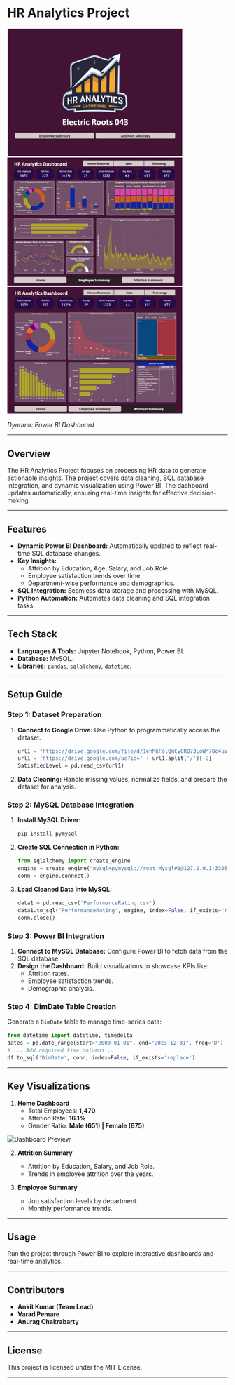 
# **HR Analytics Project**  

<img src="HomePage.jpg" alt="isolated" width="400"/> <img src="EmployeePage.jpg" alt="isolated" width="400"/> <img src="AttritionPage.jpg" alt="isolated" width="400"/>

*Dynamic Power BI Dashboard*  

---

## **Overview**  
The HR Analytics Project focuses on processing HR data to generate actionable insights. The project covers data cleaning, SQL database integration, and dynamic visualization using Power BI. The dashboard updates automatically, ensuring real-time insights for effective decision-making.

---

## **Features**  
- **Dynamic Power BI Dashboard:** Automatically updated to reflect real-time SQL database changes.  
- **Key Insights:**
  - Attrition by Education, Age, Salary, and Job Role.  
  - Employee satisfaction trends over time.  
  - Department-wise performance and demographics.  
- **SQL Integration:** Seamless data storage and processing with MySQL.  
- **Python Automation:** Automates data cleaning and SQL integration tasks.  

---

## **Tech Stack**  
- **Languages & Tools:** Jupyter Notebook, Python, Power BI.  
- **Database:** MySQL.  
- **Libraries:** `pandas`, `sqlalchemy`, `datetime`.  

---

## **Setup Guide**  

### **Step 1: Dataset Preparation**  
1. **Connect to Google Drive:** Use Python to programmatically access the dataset.  
   ```python
   url1 = "https://drive.google.com/file/d/1ehMkFolQmCyCRO73LoWM78c4uVzj_VnI/view?usp=drive_link"
   url1 = 'https://drive.google.com/uc?id=' + url1.split('/')[-2]
   SatisfiedLevel = pd.read_csv(url1)
   ```  
2. **Data Cleaning:** Handle missing values, normalize fields, and prepare the dataset for analysis.  

### **Step 2: MySQL Database Integration**  
1. **Install MySQL Driver:**  
   ```bash
   pip install pymysql
   ```  
2. **Create SQL Connection in Python:**  
   ```python
   from sqlalchemy import create_engine
   engine = create_engine("mysql+pymysql://root:Mysql#1@127.0.0.1:3306/electric")
   conn = engine.connect()
   ```  
3. **Load Cleaned Data into MySQL:**  
   ```python
   data1 = pd.read_csv('PerformanceRating.csv')
   data1.to_sql('PerformanceRating', engine, index=False, if_exists='replace')
   conn.close()
   ```  

### **Step 3: Power BI Integration**  
1. **Connect to MySQL Database:** Configure Power BI to fetch data from the SQL database.  
2. **Design the Dashboard:** Build visualizations to showcase KPIs like:  
   - Attrition rates.  
   - Employee satisfaction trends.  
   - Demographic analysis.  

### **Step 4: DimDate Table Creation**  
Generate a `DimDate` table to manage time-series data:  
```python
from datetime import datetime, timedelta
dates = pd.date_range(start="2000-01-01", end="2023-12-31", freq='D')
# ... Add required time columns ...
df.to_sql('DimDate', conn, index=False, if_exists='replace')
```  

---

## **Key Visualizations**  

1. **Home Dashboard**  
   - Total Employees: **1,470**  
   - Attrition Rate: **16.1%**  
   - Gender Ratio: **Male (651) | Female (675)**  

![Dashboard Preview](ER2.jpg)  

2. **Attrition Summary**  
   - Attrition by Education, Salary, and Job Role.  
   - Trends in employee attrition over the years.  

3. **Employee Summary**  
   - Job satisfaction levels by department.  
   - Monthly performance trends.  

---

## **Usage**  
Run the project through Power BI to explore interactive dashboards and real-time analytics.  

---

## **Contributors**  
- **Ankit Kumar (Team Lead)**  
- **Varad Pemare**  
- **Anurag Chakrabarty**  

---

## **License**  
This project is licensed under the MIT License.  

---
